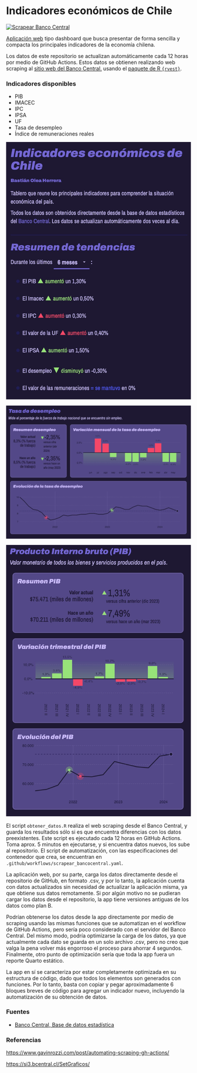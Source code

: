 # Indicadores económicos de Chile

[![Scrapear Banco Central](https://github.com/bastianolea/economia_chile/actions/workflows/scrapear_bancocentral.yaml/badge.svg)](https://github.com/bastianolea/economia_chile/actions/workflows/scrapear_bancocentral.yaml)

[Aplicación web](https://bastianoleah.shinyapps.io/economia_chile/) tipo dashboard que busca presentar de forma sencilla y compacta los principales indicadores de la economía chilena.

Los datos de este repositorio se actualizan automáticamente cada 12 horas por medio de GitHub Actions. Estos datos se obtienen realizando web scraping al [sitio web del Banco Central.](https://www.bcentral.cl/web/banco-central) usando el [paquete de R `{rvest}`](https://rvest.tidyverse.org).

### Indicadores disponibles
- PIB
- IMACEC
- IPC
- IPSA
- UF
- Tasa de desempleo
- Índice de remuneraciones reales


![](otros/pantallazos/pantallazo1.png)

![](otros/pantallazos/pantallazo2.png)

![](otros/pantallazos/pantallazo3.png)


El script `obtener_datos.R` realiza el web scraping desde el Banco Central, y guarda los resultados sólo si es que encuentra diferencias con los datos preexistentes. Este script es ejecutado cada 12 horas en GitHub Actions. Toma aprox. 5 minutos en ejecutarse, y si encuentra datos nuevos, los sube al repositorio. El script de automatización, con las especificaciones del contenedor que crea, se encuentran en `.github/workflows/scrapear_bancocentral.yaml`.

La aplicación web, por su parte, carga los datos directamente desde el repositorio de GitHub, en formato .csv, y por lo tanto, la aplicación cuenta con datos actualizados sin necesidad de actualizar la aplicación misma, ya que obtiene sus datos remotamente. Si por algún motivo no se pudieran cargar los datos desde el repositorio, la app tiene versiones antiguas de los datos como plan B. 

Podrían obtenerse los datos desde la app directamente por medio de scraping usando las mismas funciones que se automatizan en el workflow de GitHub Actions, pero sería poco considerado con el servidor del Banco Central. Del mismo modo, podría optimizarse la carga de los datos, ya que actualmente cada dato se guarda en un solo archivo .csv, pero no creo que valga la pena volver más engorroso el proceso para ahorrar 4 segundos. Finalmente, otro punto de optimización sería que toda la app fuera un reporte Quarto estático.

La app en sí se caracteriza por estar completamente optimizada en su estructura de código, dado que todos los elementos son generados con funciones. Por lo tanto, basta con copiar y pegar aproximadamente 6 bloques breves de código para agregar un indicador nuevo, incluyendo la automatización de su obtención de datos.

### Fuentes
- [Banco Central, Base de datos estadística](https://si3.bcentral.cl/siete)

### Referencias
https://www.gavinrozzi.com/post/automating-scraping-gh-actions/

https://si3.bcentral.cl/SetGraficos/